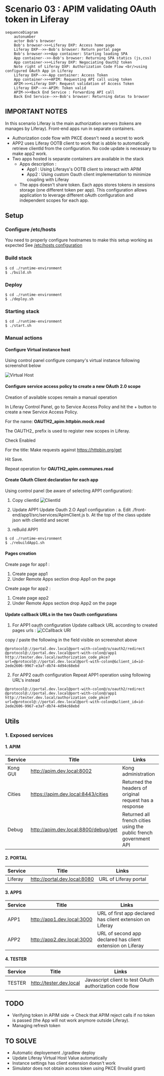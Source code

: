 # Scenario 03 : APIM validating OAuth token in Liferay

```mermaid
sequenceDiagram
    autonumber
    actor Bob's browser
    Bob's browser->>+Liferay DXP: Access home page
    Liferay DXP-->>-Bob's browser: Return portal page
    Bob's browser->>+App container: Starting loading SPA
    App container-->>-Bob's browser: Returning SPA statics (js,css)
    App container->>+Liferay DXP: Negociating Oauth2 token
    Note right of Liferay DXP: Authorization Code Flow <br/>using configured OAuth App in Liferay
    Liferay DXP-->>-App container: Access Token
    App container->>+APIM: Requesting API call using token
    APIM->>+Liferay DXP: Request validation of Access Token
    Liferay DXP-->>-APIM: Token valid
    APIM->>+Back End Service : Forwarding API call
    Back End Service-->>-Bob's browser: Returning datas to browser
```

## IMPORTANT NOTES

In this scenario Liferay is the main authorization servers (tokens are manages by Liferay). Front-end apps run in separate containers. 

* Authorization code flow with PKCE doesn't need a secret to work
* APP2 uses Liferay OOTB client to work that is abble to automatically retrieve clientId from the configuration. No code update is necessary to make app2 work.
* Two apps hosted is separate containers are available in the stack
    * Apps description :
        * App1 : Using Liferays's OOTB client to interact with APIM
        * App2 : Using custom Oauth client implementation to minimize coupling with Liferay
    * The apps doesn't share token. Each apps stores tokens in sessions storage (one different token per app). This configuration allows application to leverage different oAuth configuration and independent scopes for each app.

## Setup

### Configure /etc/hosts
You need to properly configure hostnames to make this setup working as expected
See [/etc/hosts configuration](../README.md)

### Build stack
```shell
$ cd ./runtime-environment
$ ./build.sh
```

### Deploy
```shell
$ cd ./runtime-environment
$ ./deploy.sh
```

### Starting stack
```shell
$ cd ./runtime-environment
$ ./start.sh
```
### Manual actions

#### Configure Virtual instance host

 Using control panel configure company's virtual instance following screenshot below

![Virtual Host](./images/virtual-host.png "Virtual Host configuration")

#### Configure service access policy to create a new OAuth 2.0 scope

Creation of available scopes remain a manual operation

In Liferay Control Panel, go to Service Access Policy and hit the + button to create a new Service Access Policy.

For the name: **OAUTH2_apim.httpbin.mock.read**

The OAUTH2_ prefix is used to register new scopes in Liferay.

Check Enabled

For the title: Make requests against https://httpbin.org/get

Hit Save.

Repeat operation for **OAUTH2_apim.communes.read**

#### Create OAuth Client declaration for each app

Using control panel (be aware of selecting APP1 configuration):

1. Copy clientId
![ClientId](./images/oauth2.0-clientId.png "ClientId")

2. Update APP1 
Update Oauth 2.O App1 configuration : 
    a. Edit ./front-end/app1/src/services/ApimClient.js
    b. At the top of the class update json with clientId and secret 

3. reBuild APP1
```shell
$ cd ./runtime-environment
$ ./rebuildApp1.sh
```

####  Pages creation
Create page for app1 :
1. Create page app1
2. Under Remote Apps section drop App1 on the page

Create page for app2 :
1. Create page app2
2. Under Remote Apps section drop App2 on the page

####  Update callback URLs in the two Oauth configurations

1. For APP1 oauth configuration
Update callback URL according to created pages urls :
![CCallback URI](./images/oauth2.0-callbackuri.png "Callback URI")

copy / paste the following in the field visible on screenshot above 

```code
@protocol@://portal.dev.local@port-with-colon@/o/oauth2/redirect
@protocol@://portal.dev.local@port-with-colon@/app1
http://tester.dev.local/authorization_code_pkce?url=@protocol@://portal.dev.local@port-with-colon@&client_id=id-2ede2606-9967-e3af-db74-4d94c68ebd
```

2. For APP2 oauth configuration
Repeat APP1 operation using following URL's instead 

```code
@protocol@://portal.dev.local@port-with-colon@/o/oauth2/redirect
@protocol@://portal.dev.local@port-with-colon@/app1
http://tester.dev.local/authorization_code_pkce?url=@protocol@://portal.dev.local@port-with-colon@&client_id=id-2ede2606-9967-e3af-db74-4d94c68ebd
```

## Utils

### 1. Exposed services

#### 1. APIM

| Service             | Title   | Links |
| --------         | ------- | -------                                                        |
| Kong GUI         | http://apim.dev.local:8002              | Kong administration |
| Cities           | https://apim.dev.local:8443/cities      | Returned the headers of original request has a response |
| Debug            | http://apim.dev.local:8800/debug/get    | Returned all french cities using the public french government API |

#### 2. PORTAL

| Service             | Title   | Links |
| --------         | ------- | -------                                                        |
| Liferay           | http://portal.dev.local:8080      | URL of Liferay portal |


#### 3. APPS

| Service             | Title   | Links |
| --------         | ------- | -------                                                        |
| APP1             | http://app1.dev.local:3000     | URL of first app declared has client extension on Liferay |
| APP2             | http://app2.dev.local:3000     | URL of second app declared has client extension on Liferay |

#### 4. TESTER

| Service             | Title   | Links |
| --------         | ------- | -------                                                        |
| TESTER             | http://tester.dev.local     | Javascript client to test OAuth authorization code flow |

## TODO
- Verifying token in APIM side -> Check that APIM reject calls if no token is passed (the App will not work anymore outside Liferay).
- Managing refresh token

## TO SOLVE
- Automatic deployement ./gradlew deploy
- Update Liferay Virtual Host Value automatically
- Instance settings has client extension doesn't work
- Simulator does not obtain access token using PKCE (Invalid grant)